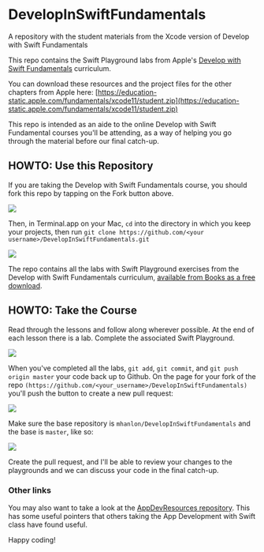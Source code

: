 # DevelopInSwiftFundamentals
A repository with the student materials from the Xcode version of Develop with Swift Fundamentals

This repo contains the Swift Playground labs from Apple's [Develop with Swift Fundamentals](https://books.apple.com/us/book/develop-in-swift-fundamentals/id1511184145) curriculum.

You can download these resources and the project files for the other chapters from Apple here: [https://education-static.apple.com/fundamentals/xcode11/student.zip](https://education-static.apple.com/fundamentals/xcode11/student.zip)

This repo is intended as an aide to the online Develop with Swift Fundamental courses you'll be attending, as a way of helping you go through the material before our final catch-up.

## HOWTO: Use this Repository

If you are taking the Develop with Swift Fundamentals course, you should fork this repo by tapping on the Fork button above.

![](images/fork.png)


Then, in Terminal.app on your Mac, `cd` into the directory in which you keep your projects, then run `git clone https://github.com/<your username>/DevelopInSwiftFundamentals.git`

![](images/git-clone.png)


The repo contains all the labs with Swift Playground exercises from the Develop  with Swift Fundamentals curriculum, [available from Books as a free download](https://books.apple.com/us/book/develop-in-swift-fundamentals/id1511184145).

## HOWTO:  Take the Course

Read through the lessons and follow along wherever possible. At the end of each lesson there is a lab. Complete the associated Swift Playground.

![](images/the-labs.png)


When you've completed all the labs, `git add`, `git commit`, and `git push origin master` your code back up to Github. On the page for your fork of the repo `(https://github.com/<your_username>/DevelopInSwiftFundamentals)` you'll push the button to create a new pull request:

![](images/new-pull-request-button.png)




Make sure the base repository is `mhanlon/DevelopInSwiftFundamentals` and the base is `master`, like so:

![](images/pull-request-base.png)


Create the pull request, and I'll be able to review your changes to the playgrounds and we can discuss your code in the final catch-up.

### Other links
You may also want to take a look at the [AppDevResources repository](https://github.com/mhanlon/AppDevResources). This has some useful pointers that others taking the App Development with Swift class have found useful.

Happy coding!
